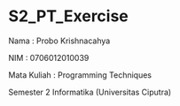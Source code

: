 # S2_PT_Exercise
Nama : Probo Krishnacahya

NIM : 0706012010039

Mata Kuliah : Programming Techniques

Semester 2 Informatika (Universitas Ciputra)
